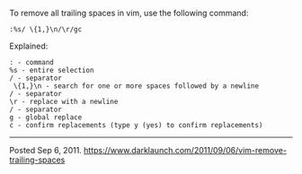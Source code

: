 To remove all trailing spaces in vim, use the following command:

```
:%s/ \{1,}\n/\r/gc
```

Explained:

```
: - command
%s - entire selection
/ - separator
 \{1,}\n - search for one or more spaces followed by a newline
/ - separator
\r - replace with a newline
/ - separator
g - global replace
c - confirm replacements (type y (yes) to confirm replacements)
```

---

Posted Sep 6, 2011.
https://www.darklaunch.com/2011/09/06/vim-remove-trailing-spaces